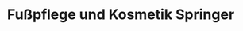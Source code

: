 ---
title: "Fußpflege und Kosmetik Springer"
url: /geratal/fusspflege-und-kosmetik-springer/
shop: Kosmetik
---
